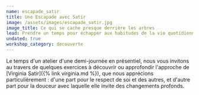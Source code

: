```yaml
---
name: escapade_satir
title: Une Escapade avec Satir
image: /assets/images/escapade_satir.jpg
image_title: Ce qui se cache presque derrière les arbres
lead: Prendre un temps pour échapper aux habitudes de la vie quotidienne.
undated: true
workshop_category: decouverte
---
```


Le temps d'un atelier d'une demi-journée en présentiel, nous vous invitons au
travers de quelques exercices à découvrir ou approfondir l'approche de
[Virginia Satir]({% link virginia.md %}), que nous apprécions particulièrement :
d'une part pour le respect de soi et des autres, et d'autre part pour la
douceur avec laquelle elle invite des changements profonds.
